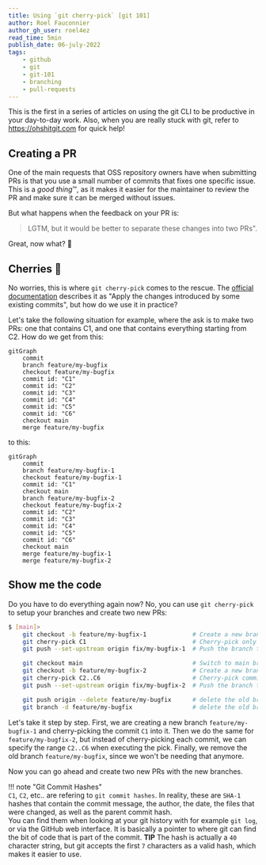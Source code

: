 ```yaml
---
title: Using `git cherry-pick` [git 101]
author: Roel Fauconnier
author_gh_user: roel4ez
read_time: 5min
publish_date: 06-july-2022
tags:
    - github
    - git
    - git-101
    - branching
    - pull-requests
---
```


This is the first in a series of articles on using the git CLI to be productive
in your day-to-day work. Also, when you are really stuck with git, refer to
<https://ohshitgit.com> for quick help!

## Creating a PR

One of the main requests that OSS repository owners have when submitting PRs is
that you use a small number of commits that fixes one specific issue. This is a 
*good thing*™️, as it makes it easier for the maintainer to review the PR and make
sure it can be merged without issues.

But what happens when the feedback on your PR is: 

> LGTM, but it would be better to separate these changes into two PRs".

 Great, now what? 🤔

## Cherries 🍒

No worries, this is where `git cherry-pick` comes to the rescue. The [official 
documentation](https://git-scm.com/docs/git-cherry-pick) describes it as "Apply
the changes introduced by some existing commits", but how do we use it in
practice?

Let's take the following situation for example, where the ask is to make two PRs:
one that contains C1, and one that contains everything starting from C2.
How do we get from this:

```mermaid
gitGraph
    commit
    branch feature/my-bugfix
    checkout feature/my-bugfix
    commit id: "C1"
    commit id: "C2"
    commit id: "C3"
    commit id: "C4"
    commit id: "C5"
    commit id: "C6"
    checkout main
    merge feature/my-bugfix
```

to this:
    
```mermaid
gitGraph
    commit
    branch feature/my-bugfix-1
    checkout feature/my-bugfix-1
    commit id: "C1"
    checkout main
    branch feature/my-bugfix-2
    checkout feature/my-bugfix-2
    commit id: "C2"
    commit id: "C3"
    commit id: "C4"
    commit id: "C5"
    commit id: "C6"
    checkout main
    merge feature/my-bugfix-1
    merge feature/my-bugfix-2
```

## Show me the code

Do you have to do everything again now? No, you can use `git cherry-pick` to
setup your branches and create two new PRs:

```bash
$ [main]> 
    git checkout -b feature/my-bugfix-1             # Create a new branch for the C1 changes
    git cherry-pick C1                              # Cherry-pick only commit C1
    git push --set-upstream origin fix/my-bugfix-1  # Push the branch to the remote

    git checkout main                               # Switch to main branch, since we want to use the same base branch for the other changes
    git checkout -b feature/my-bugfix-2             # Create a new branch for the C2 changes
    git cherry-pick C2..C6                          # Cherry-pick commits C2 to C6                
    git push --set-upstream origin fix/my-bugfix-2  # Push the branch to the remote

    git push origin --delete feature/my-bugfix      # delete the old branch remotely
    git branch -d feature/my-bugfix                 # delete the old branch locally
```

Let's take it step by step. First, we are creating a new branch
`feature/my-bugfix-1` and cherry-picking the commit `C1` into it. Then
we do the same for `feature/my-bugfix-2`, but instead of cherry-picking each
commit, we can specify the range `C2..C6` when executing the pick.
Finally, we remove the old branch `feature/my-bugfix`, since we won't be needing
that anymore.

Now you can go ahead and create two new PRs with the new branches.

!!! note "Git Commit Hashes"  
    `C1`, `C2`, etc.. are refering to `git commit hashes`. In reality, these are
    `SHA-1` hashes that contain the commit message, the author, the date, the
    files that were changed, as well as the parent commit hash.  
    You can find them when looking at your git history with for example `git log`,
    or via the GitHub web interface. It is basically a pointer to where git can
    find the bit of code that is part of the commit.
    **TIP** The hash is actually a `40` character string, but git accepts
    the first `7` characters as a valid hash, which makes it easier to use.
